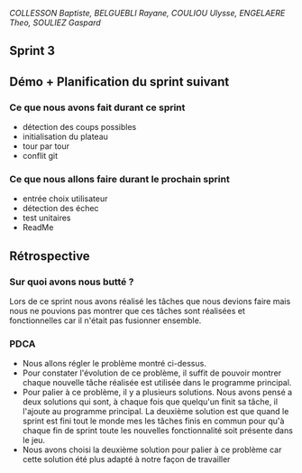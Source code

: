 
*COLLESSON Baptiste, BELGUEBLI Rayane, COULIOU Ulysse, ENGELAERE Theo, SOULIEZ Gaspard*

Sprint 3
---

## Démo + Planification du sprint suivant

### Ce que nous avons fait durant ce sprint

- détection des coups possibles
- initialisation du plateau
- tour par tour
- conflit git

### Ce que nous allons faire durant le prochain sprint

- entrée choix utilisateur
- détection des échec
- test unitaires
- ReadMe

## Rétrospective

### Sur quoi avons nous butté ?

Lors de ce sprint nous avons réalisé les tâches que nous devions faire mais nous ne pouvions pas montrer que ces tâches sont réalisées et fonctionnelles car il n'était pas fusionner ensemble.

### PDCA

- Nous allons régler le problème montré ci-dessus.
- Pour constater l'évolution de ce problème, il suffit de pouvoir montrer chaque nouvelle tâche réalisée est utilisée dans le programme principal.
- Pour palier à ce problème, il y a plusieurs solutions. Nous avons pensé a deux solutions qui sont, à chaque fois que quelqu'un finit sa tâche, il l'ajoute au programme principal. La deuxième solution est que quand le sprint est fini tout le monde mes les tâches finis en commun pour qu'à chaque fin de sprint toute les nouvelles fonctionnalité soit présente dans le jeu.
- Nous avons choisi la deuxième solution pour palier à ce problème car cette solution été plus adapté à notre façon de travailler



